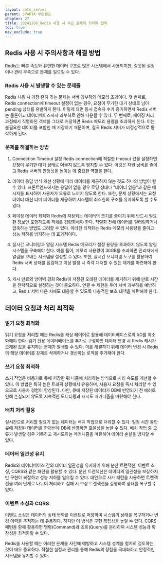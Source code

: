```yaml
---
layout: note_series
parent: SPARTA 부트캠프
chapter: 27
title: 20241208_Redis 사용 시 주요 문제와 최적화 전략
toc: true
nav_exclude: true
---
```


## Redis 사용 시 주의사항과 해결 방법
Redis는 빠른 속도와 유연한 데이터 구조로 많은 시스템에서 사용되지만, 
잘못된 설정이나 관리 부족으로 문제를 일으킬 수 있다. 

### Redis 사용 시 발생할 수 있는 문제들
Redis 사용 시 가장 흔히 겪는 문제는 서버 과부하와 메모리 초과이다. 
첫 번째로, Redis connection에 timeout 설정이 없는 경우, 
요청이 무기한 대기 상태로 남아 pending 상태를 유발하게 된다. 
이렇게 되면 동시 접속자 수가 증가하면서 Redis 서버는 물론이고 데이터베이스까지 과부하로 인해 다운될 수 있다. 
두 번째로, 페이징 처리 과정에서 직렬화된 객체를 그대로 저장하면 Redis 메모리 용량을 초과하게 된다. 
이는 불필요한 데이터를 포함한 채 저장하기 때문이며, 결국 Redis 서버가 비정상적으로 동작하게 된다.

### 문제를 해결하는 방법
1. Connection Timeout 설정
   Redis connection에 적절한 timeout 값을 설정하면 요청이 무기한 대기 상태로 머물지 않도록 방지할 수 있다. 
이것은 자원 낭비를 줄이고 Redis 서버의 안정성을 높이는 데 중요한 역할을 한다.

2. 데이터 응답 방식 개선
   상황에 따라 데이터를 제공하지 않는 것도 하나의 방법이 될 수 있다. 
프론트엔드에서는 응답이 없을 경우 로딩 상태나 "데이터 없음"과 같은 메시지를 표시하여 사용자가 오류로 느끼지 않도록 한다. 또한, 문제 상황에서는 요청 데이터 대신 더미 데이터를 제공하여 시스템이 최소한의 구조를 유지하도록 할 수도 있다.

3. 페이징 데이터 최적화
   Redis에 저장되는 데이터의 크기를 줄이기 위해 반드시 필요한 정보만 포함하도록 객체를 경량화해야 한다. 
직렬화 전에 데이터를 필터링하거나 압축하는 방법도 고려할 수 있다. 
이러한 최적화는 Redis 메모리 사용량을 줄이고 성능 저하를 방지하는 데 효과적이다.

4. 실시간 모니터링과 알림 시스템
   Redis 메모리가 설정 용량을 초과하지 않도록 알림 시스템을 구축해야 한다. 
예를 들어, 메모리 사용량이 30GB를 초과하면 관리자에게 알림을 보내는 시스템을 설정할 수 있다. 
또한, 실시간 모니터링 도구를 활용하여 Redis 서버 상태를 점검하고 이상 발생 시 즉각 대처할 수 있는 체계를 마련해야 한다.

5. 캐시 만료와 방어벽 강화
   Redis에 저장된 오래된 데이터를 제거하기 위해 만료 시간을 전략적으로 설정하는 것이 중요하다. 
연결 수 제한을 두어 서버 과부하를 예방하고, Redis 서버 다운 시에도 대응할 수 있도록 다층적인 보호 대책을 마련해야 한다.

## 데이터 요청과 처리 최적화
### 읽기 요청 최적화
읽기 요청을 처리할 때는 Redis를 캐싱 레이어로 활용해 데이터베이스로의 I/O를 최소화해야 한다. 
읽기 전용 데이터베이스를 추가로 구성하면 데이터 변경 시 Redis 캐시가 오래된 값을 유지하는 문제가 발생할 수 있다. 
이를 해결하기 위해 데이터 변경 시 Redis의 해당 데이터를 강제로 삭제하거나 갱신하는 로직을 추가해야 한다.

### 쓰기 요청 최적화
쓰기 작업은 비동기로 큐에 저장한 뒤 나중에 처리하는 방식으로 처리 속도를 개선할 수 있다. 
이 방법은 특히 높은 트래픽 상황에서 유용하며, 사용자 요청을 즉시 처리할 수 있으므로 사용자 경험이 향상된다. 
다만, 큐에 저장된 데이터가 DB에 반영되기 전 에러로 인해 손실되지 않도록 
지속적인 모니터링과 재시도 매커니즘을 마련해야 한다.

### 배치 처리 활용
실시간으로 처리할 필요가 없는 데이터는 배치 작업으로 처리할 수 있다. 
일정 시간 동안 큐에 저장된 데이터를 한꺼번에 DB에 반영하면 효율성을 높일 수 있다. 
배치 작업 중 오류가 발생할 경우 기록하고 재시도하는 메커니즘을 마련해야 데이터 손실을 방지할 수 있다.

### 데이터 일관성 유지
Redis와 데이터베이스 간의 데이터 일관성을 유지하기 위해 
분산 트랜잭션, 이벤트 소싱, CQRS와 같은 패턴을 활용할 수 있다. 
분산 트랜잭션은 데이터의 일관성을 보장하지만 구현이 복잡하고 성능 저하를 일으킬 수 있다.
대안으로 사가 패턴을 사용하면 트랜잭션을 여러 단계로 나누어 처리하고 
실패 시 보상 트랜잭션을 실행하여 상태를 복구할 수 있다.

### 이벤트 소싱과 CQRS
이벤트 소싱은 데이터의 상태 변화를 이벤트로 저장하여 시스템의 상태를 복구하거나 변경 이력을 추적하는 데 유용하다. 
하지만 이 방식은 구현 복잡성을 높일 수 있다. 
CQRS 패턴을 함께 활용하면 명령(Command)과 조회(Query)를 분리하여 시스템 성능과 확장성을 최적화할 수 있다.

Redis를 사용할 때는 이러한 문제를 사전에 예방하고 시스템 설계를 철저히 검토하는 것이 매우 중요하다. 
적절한 설정과 관리를 통해 Redis의 장점을 극대화하고 안정적인 시스템을 유지할 수 있다.